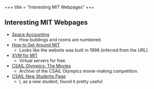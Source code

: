 +++
title = "Interesting MIT Webpages"
+++

## Interesting MIT Webpages

- [Space Accounting](https://floorplans.mit.edu/docs-any/wbid.html)
    - How buildings and rooms are numbered.
- [How to Get Around MIT](http://web.mit.edu/21w785/F98/HTG/mit.html)
    - Looks like the website was built in 1998 (inferred from the URL).
- [XVM for MIT](http://xvm.mit.edu)
    - Virtual servers for free.
- [CSAIL Olympics: The Movies](http://projects.csail.mit.edu/olympics/movies/)
    - Archive of the CSAIL Olympics movie-making competition.
- [CSAIL New Students Page](https://www.csail.mit.edu/newstudents)
    - I, as a new student, found it pretty useful

